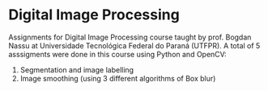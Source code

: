 Digital Image Processing
=========
Assignments for Digital Image Processing course taught by prof. Bogdan Nassu at Universidade Tecnológica Federal do Paraná (UTFPR). A total of 5 asssigments were done in this course using Python and OpenCV:

1. Segmentation and image labelling
2. Image smoothing (using 3 different algorithms of Box blur)
